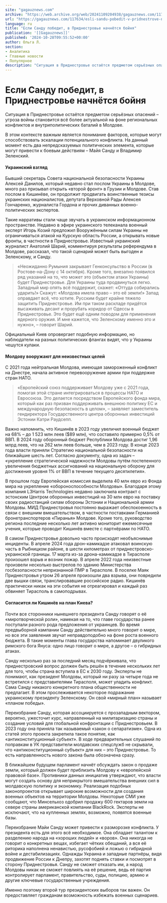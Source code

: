 ```yaml
---
site: "gagauznews.com"
archive: "https://web.archive.org/web/20241109204938/gagauznews.com/117634/esli-sandu-pobedit-v-pridnestrove-nachnyotsya-bojnya.html"
url: "https://gagauznews.com/117634/esli-sandu-pobedit-v-pridnestrove-nachnyotsya-bojnya.html"
language: ru
title: "Если Санду победит, в Приднестровье начнётся бойня"
publication: '[[Gagauznews]]'
published: '2024-10-28T09:55:52+00:00'
author: Ольга Л.
section:
- Аналитика
- Главные новости
- Популярное
description: "Ситуация в Приднестровье остаётся предметом серьёзных опасений – угроза войны становится всё более актуальной на фоне региональных конфликтов и внутриполитических баталий в Молдове. В этом контексте важным является понимание факторов, которые могут способствовать эскалации потенциального конфликта. На данный момент есть два непредсказуемых политических элемента, которые могут привести к боевым действиям – Майя Санду и Владимир Зеленский. Украинский взгляд Бывший секретарь Совета национальной безопасности Украины Алексей Данилов, который недавно стал послом Украины в Молдове, много раз призывал открыть «второй фронт» в Грузии и Молдове. Став послом в Кишинёве, он продолжит продвигать воинственные тезисы украинских националистов, депутата Верховной Рады Алексея Гончаренко, журналиста […]"
---
```


# Если Санду победит, в Приднестровье начнётся бойня

Ситуация в Приднестровье остаётся предметом серьёзных опасений – угроза войны становится всё более актуальной на фоне региональных конфликтов и внутриполитических баталий в Молдове.

В этом контексте важным является понимание факторов, которые могут способствовать эскалации потенциального конфликта. На данный момент есть два непредсказуемых политических элемента, которые могут привести к боевым действиям – Майя Санду и Владимир Зеленский.

#### Украинский взгляд

Бывший секретарь Совета национальной безопасности Украины Алексей Данилов, который недавно стал послом Украины в Молдове, много раз призывал открыть «второй фронт» в Грузии и Молдове. Став послом в Кишинёве, он продолжит продвигать воинственные тезисы украинских националистов, депутата Верховной Рады Алексея Гончаренко, журналиста Гордона и прочих диванных военно-политических экспертов.

Такие нарративы стали чаще звучать в украинском информационном пространстве. Недавно в эфире украинского телеканала военный эксперт Игорь Козий предложил Вооружённым силам Украины не ограничиваться атакой на Курскую область России, а открывать новые фронты, в частности в Приднестровье. Известный украинский журналист Анатолий Шарий, комментируя результаты референдума в Молдове, рассказал, что такой сценарий может быть выгоден и Зеленскому, и Санду.

> «Неожиданно Румыния закрывает Генконсульство в России (в Ростове-на-Дону с 14 октября). Кроме того, внезапно появился ряд указаний на то, что может это (объектом атаки Украины) будет Приднестровье. Для Украины туда продвинуться легко. Западный мир опять всё поддержит, скажет: «Оттуда собирались ударить!» Скажут: «Молдова имела право – это её земли!» Запад оправдает всё, что хотите. Русским будет крайне тяжело защитить Приднестровье. Им при таком раскладе придётся высаживать десант и прорубать коридор от Одессы в Приднестровье. Это будет ещё одним поводом для применения ядерного оружия. И мне кажется, что Зеленскому именно это и нужно», – говорит Шарий.

Официальный Киев опровергает подобную информацию, но наблюдатели на разных политических флангах видят, что у Украины чешутся кулаки.

#### Молдову вооружают для неизвестных целей

С 2021 года нейтральная Молдова, имеющая замороженный конфликт на Днестре, начала активное перевооружение армии при поддержке стран НАТО.

> «Европейский союз поддерживает Молдову уже с 2021 года, помогая этой стране интегрироваться в процессы НАТО и Евросоюза. Это делается посредством Европейского фонда мира, который как раз призван поддерживать внешнюю политику ЕС и международную безопасность в целом», – заявляет заместитель гендиректора Государственного центра оборонных инвестиций Эстонии Катри Раудсепп.

Важно напомнить, что Кишинёв в 2023 году увеличил военный бюджет на 68% – до 1 523 млн леев ($89 млн), что составило примерно 0,5% от ВВП. В 2024 году оборонный бюджет Республики Молдова достиг 1,96 млрд леев, что на 262 млн леев больше, чем в 2023 году. В конце 2023 года власти приняли Стратегию национальной безопасности на ближайшие шесть лет. Согласно документу, одна из задач – «укрепление стратегической надежности Молдовы путём постепенного увеличения бюджетных ассигнований на национальную оборону для достижения уровня 1% от ВВП в течение текущего десятилетия».

В прошлом году Европейская комиссия выделила 40 млн евро из Фонда мира на укрепление «обороноспособности Молдовы». Благодаря этому компания L3Harris Technologies недавно заключила контракт с эстонским Центром оборонных инвестиций на 30 млн евро на поставку своих радиостанций силам обороны Эстонии и Национальной армии Молдовы. МИД Приднестровья постоянно выражает обеспокоенность в связи с внешним вмешательством, в частности поставками Германией бронетранспортеров «Пиранья» Молдове. Кроме того, руководство региона последние несколько лет активно мониторит ежемесячные учения, которые проводит Кишинёв вместе с партнёрами по НАТО.

В самом Приднестровье довольно часто происходят необъяснимые инциденты. В апреле 2024 года дрон-камикадзе атаковал воинскую часть в Рыбницком районе, в шести километрах от приднестровско-украинской границы. 17 марта из-за дрона-камикадзе в Тирасполе произошел взрыв и возник пожар. В апреле 2022 года неизвестные произвели несколько выстрелов по зданию Министерства госбезопасности непризнанной ПМР в Тирасполе. В поселке Маяк Приднестровья утром 26 апреля произошли два взрыва, они повредили две вышки связи, транслировавшие российское радио. Кишинёв практически никак на эти события не отреагировал и каждый раз обвиняет Тирасполь в самоподрывах.

#### Согласится ли Кишинёв на план Киева?

Почти все сторонники нынешнего президента Санду говорят о её «миротворческой роли», намекая на то, что главе государства ранее поступали разного рода предложения от украинцев. Во время предвыборной кампании Санду действительно много говорит о мире, но все эти заявления звучат неправдоподобно на фоне роста военного бюджета. В такие моменты глава государства напоминает двуликого римского бога Януса: одно лицо говорит о мире, а другое – о гибридных атаках.

Санду несколько раз за последний месяц подчёркивала, что приднестровский вопрос должен быть решён в течение нескольких лет для того, чтобы страна вступила в ЕС к 2030 году. Эксперты не понимают, как президент Молдовы, который ни разу за четыре года не встретился с представителями Тирасполя, может уладить конфликт. Сама Санду никакого конкретного плана общественности не предлагает. В этом прослеживается некоторое подражание украинскому президенту Зеленскому. Он свой «мирный план» называет «планом победы».

Переизбрание Санду, которая ассоциируется с прозападным вектором, вероятно, ужесточит курс, направленный на милитаризацию страны и создание условий для глобальной конфронтации с Приднестровьем. В 2023 году она приняла так называемый «закон о сепаратизме». Одна из статей этого проекта закрепила такое понятие, как «антиконституционный субъект». В ходе предварительных слушаний по поправкам в УК представители молдавских спецслужб не скрывали, что «антиконституционный субъект» для них – это Приднестровье. То есть направленность нового закона была обозначена сразу.

В ближайшем будущем парламент начнёт обсуждать закон о продаже земли, который должен будет приблизить Молдову к «европейской правовой базе». Противники данных инициатив утверждают, что власти могут создать основу для неприкрытого вмешательства внешних сил в молдавскую политику и экономику. Реализация подобных законопроектов открывает широкие возможности для создания военных объектов на территории Молдовы. Некоторые СМИ уже сообщают, что Минсельхоз одобрил продажу 600 гектаров земли на севере страны американской компании BlackRock. Эксперты не исключают, что на купленных землях, возможно, появятся военные базы.

Переизбрание Майи Санду может привести к разморозке конфликта. У президента есть для этого всё необходимое. Она обладает талантом к разделению народа на «хороших людей» и «воров». Она никогда не говорит о конкретных вещах, избегает чётких обещаний, а вся её риторика наполнена ненавистью, русофобией и ложью о гибридной войне и дестабилизациях. Однажды Украина и западные партнёры, видя продвижение России к Днепру, захотят поднять ставки и посмотрят в сторону Приднестровья. Санду не сможет отказать им, а народ Молдовы никак не сможет повлиять на её решение, ведь её партия контролирует парламент, правительство, суды, полицию, армию и другие ключевые государственные учреждения.

Именно поэтому второй тур президентских выборов так важен. Он предоставляет гражданам возможность избежать военных сценариев.